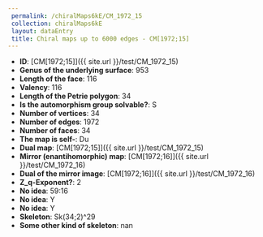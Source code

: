 ```yaml
--- 
 permalink: /chiralMaps6kE/CM_1972_15 
 collection: chiralMaps6kE
 layout: dataEntry
 title: Chiral maps up to 6000 edges - CM[1972;15]
---
```


- **ID**: [CM[1972;15]]({{ site.url }}/test/CM_1972_15)
- **Genus of the underlying surface**: 953
- **Length of the face**: 116
- **Valency**: 116
- **Length of the Petrie polygon**: 34
- **Is the automorphism group solvable?**: S
- **Number of vertices**: 34
- **Number of edges**: 1972
- **Number of faces**: 34
- **The map is self-**: Du
- **Dual map**: [CM[1972;15]]({{ site.url }}/test/CM_1972_15)
- **Mirror (enantihomorphic) map**: [CM[1972;16]]({{ site.url }}/test/CM_1972_16)
- **Dual of the mirror image**: [CM[1972;16]]({{ site.url }}/test/CM_1972_16)
- **Z_q-Exponent?**: 2
- **No idea**:  59:16
- **No idea**: Y
- **No idea**: Y
- **Skeleton**: Sk(34;2)^29
- **Some other kind of skeleton**: nan
